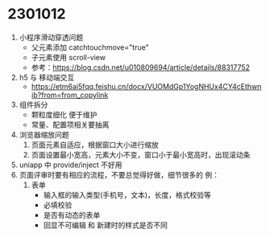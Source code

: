 # 2301012

1. 小程序滑动穿透问题
   - 父元素添加 catchtouchmove="true"
   - 子元素使用 scroll-view
   - 参考：https://blog.csdn.net/u010809694/article/details/88317752
2. h5 与 移动端交互
   - https://etm6ai5fqq.feishu.cn/docx/VUOMdGp1YogNHUx4CY4cEthwnib?from=from_copylink
3. 组件拆分
   - 颗粒度细化 便于维护
   - 常量、配置项相关要抽离
4. 浏览器缩放问题
   1. 页面元素自适应，根据窗口大小进行缩放
   2. 页面设置最小宽高，元素大小不变，窗口小于最小宽高时，出现滚动条
5. uniapp 中 provide/inject 不好用
6. 页面评审时要有相应的流程，不要总觉得好做，细节很多的 例：
   1. 表单
      - 输入框的输入类型(手机号，文本)，长度，格式校验等
      - 必填校验
      - 是否有动态的表单
      - 回显不可编辑 和 新建时的样式是否不同
